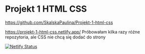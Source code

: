 # Projekt 1 HTML CSS

https://github.com/SkalskaPaulina/Projekt-1-html-css



https://projekt-1-html-css.netlify.app/
Próbowałam kilka razy różne repozytoria, ale CSS nie chcą się dodać do strony

[![Netlify Status](https://api.netlify.com/api/v1/badges/87493d1c-e8fd-479e-a487-90714491a62c/deploy-status)](https://app.netlify.com/sites/projekt-1-html-css/deploys)
